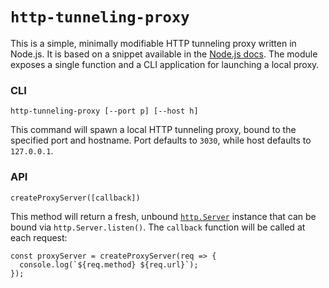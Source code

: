 # `http-tunneling-proxy`

This is a simple, minimally modifiable HTTP tunneling proxy written in Node.js. It is based on a snippet available in the
[Node.js docs](https://nodejs.org/api/http.html#http_event_connect). The module 
exposes a single function and a CLI application for launching a local proxy.

### CLI

`http-tunneling-proxy [--port p] [--host h]`

This command will spawn a local HTTP tunneling proxy, bound to the specified
port and hostname. Port defaults to `3030`, while host defaults to `127.0.0.1`.

### API 

`createProxyServer([callback])`

This method will return a fresh, unbound 
[`http.Server`](https://nodejs.org/api/http.html#http_class_http_server)
instance that can be bound via `http.Server.listen()`. The `callback` function
will be called at each request:

```
const proxyServer = createProxyServer(req => {
  console.log(`${req.method} ${req.url}`);
});
```
